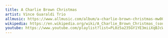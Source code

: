 ```yaml
---
title: A Charlie Brown Christmas
artist: Vince Guaraldi Trio
allmusic: https://www.allmusic.com/album/a-charlie-brown-christmas-mw0000649547
wikipedia: https://en.wikipedia.org/wiki/A_Charlie_Brown_Christmas_(soundtrack)
youtube: https://www.youtube.com/playlist?list=PL0z5a235GY1YE3miiXqBJcWXmOPXc836Z
---
```

